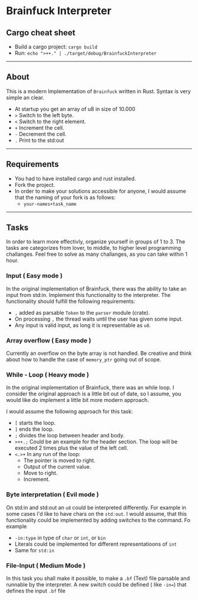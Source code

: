 # Brainfuck Interpreter

## Cargo cheat sheet

* Build a cargo project: `cargo build`
* Run: `echo ">++." | ./target/debug/BrainfuckInterpreter`

--- 

## About

This is a modern Implementation of `Brainfuck` written in Rust. Syntax is very simple an clear.
* At startup you get an array of u8 in size of 10.000
* `>` Switch to the left byte.
* `<` Switch to the right element.
* `+` Increment the cell.
* `-` Decrement the cell.
* `.` Print to the std:out

---

## Requirements

* You had to have installed cargo and rust installed. 
* Fork the project. 
* In order to make your solutions accessible for anyone, I would assume that the naming of your fork is as follows: 
  * `your-names+task_name`
---

## Tasks

In order to learn more effectivly, organize yourself in groups of 1 to 3. The tasks are categorizes from lover, to middle, to higher level programming challanges. Feel free to solve as many challanges, as you can take
within 1 hour. 

### Input ( Easy mode )

In the original implementation of Brainfuck, there was the ability to take an input from std:in. Implement this functionality to the interpreter.
The functionality should fulfill the following requirements: 
* `,` added as parsable `Token` to the `parser` module (crate).
* On processing `,` the thread waits until the user has given some input.
* Any input is valid input, as long it is representable as `u8`.

### Array overflow ( Easy mode )

Currently an overflow on the byte array is not handled. Be creative and think about how to handle the case of `memory_ptr` going out of scope.

### While - Loop ( Heavy mode )

In the original implementation of Brainfuck, there was an while loop. I consider the original approach is a little bit out of date, so I assume, you would like do implement a little bit more modern approach.

I would assume the following approach for this task: 
* `[` starts the loop.
* `]` ends the loop.
* `;` divides the loop between header and body.
* `>++.;` Could be an example for the header section. The loop will be executed 2 times plus the value of the left cell.
* `<.>+` In any run of the loop:
  * The pointer is moved to right.
  * Output of the current value.
  * Move to right.
  * Increment.

### Byte interpretation ( Evil mode )

On std:in and std:out an `u8` could be interpreted differently. For example in some cases I'd like to have chars on the `std:out`. 
I would assume, that this functionality could be implemented by adding switches to the command. Fo example
* `-in:type` in type of `char` or `int`, or `bin`
* Literals could be implemented for different representatioons of `int`
* Same for `std:in`

### File-Input ( Medium Mode )

In this task you shall make it possible, to make a `.bf` (Text) file parsable and runnable by the interpreter. 
A new switch could be defined ( like `-in=`) that defines the input `.bf` file
